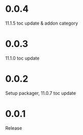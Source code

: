 # 0.0.4

11.1.5 toc update & addon category

# 0.0.3

11.1.0 toc update

# 0.0.2

Setup packager, 11.0.7 toc update

# 0.0.1

Release
